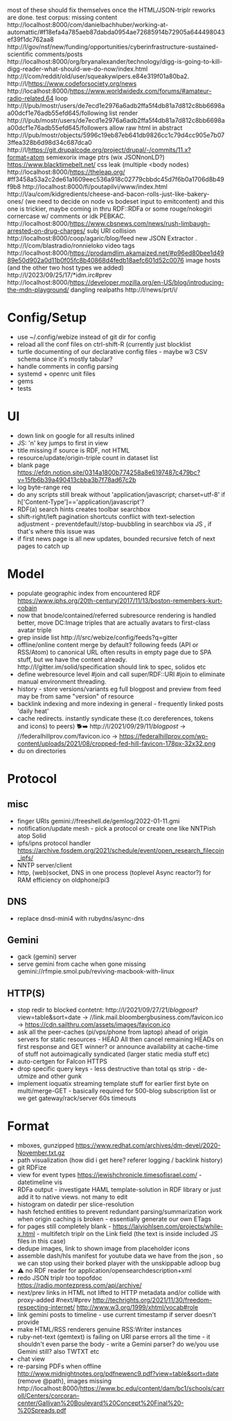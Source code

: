 most of these should fix themselves once the HTML/JSON-triplr reworks are done. test corpus:
missing content http://localhost:8000/com/danielbachhuber/working-at-automattic/#f18efa4a785aeb87dabda0954ae72685914b72905a644498043ef39f1dc762aa8 http://l/gov/nsf/new/funding/opportunities/cyberinfrastructure-sustained-scientific
comments/posts http://localhost:8000/org/bryanalexander/technology/digg-is-going-to-kill-digg-reader-what-should-we-do-now/index.html http://l/com/reddit/old/user/squeakywipers.e84e319f01a80ba2. http://l/https://www.codeforsociety.org/news http://localhost:8000/https://www.worldwidedx.com/forums/#amateur-radio-related.64
loop http://l/pub/mostr/users/de7ecd1e2976a6adb2ffa5f4db81a7d812c8bb6698aa00dcf1e76adb55efd645/following
list render http://l/pub/mostr/users/de7ecd1e2976a6adb2ffa5f4db81a7d812c8bb6698aa00dcf1e76adb55efd645/followers
allow raw html in abstract http://l/pub/mostr/objects/5996c19eb87eb641db9826cc1c79d4cc905e7b073ffea328b6d98d34c687dca0 http://l/https://git.drupalcode.org/project/drupal/-/commits/11.x?format=atom
semiexorix image ptrs (wix JSONnonLD?) https://www.blacktimebelt.net/
css leak (multiple <body nodes) http://localhost:8000/https://theleap.org/ #ff3458a53a2c2de61a1609eec536a918c02779cbbdc45d7f6b0a1706d8b49f9b8 http://localhost:8000/fi/poutapilvi/www/index.html http://l/au/com/kidgredients/cheese-and-bacon-rolls-just-like-bakery-ones/ (we need to decide on node vs bodeset input to emitcontent) and this one is trickier, maybe coming in thru RDF::RDFa or some rouge/nokogiri cornercase w/ comments or idk PEBKAC. http://localhost:8000/https://www.cbsnews.com/news/rush-limbaugh-arrested-on-drug-charges/
subj URI collision http://localhost:8000/coop/agaric/blog/feed
new JSON Extractor . http://l/com/blastradio/ronnieloko
video tags http://localhost:8000/https://prodamdlim.akamaized.net/#p96ed80bee1d4989e50d902a0d11b0f05fc8b40868d4fedb18aefc601d52c0076
image hosts  (and the other two host types we added) http://l/2023/09/25/17/*idm.irc#prev
http://localhost:8000/https://developer.mozilla.org/en-US/blog/introducing-the-mdn-playground/
dangling realpaths http://l/news/prt/i/

# Config/Setup
- use ~/.config/webize instead of git dir for config
- reload all the conf files on ctrl-shift-R (currently just blocklist
- turtle documenting of our declarative config files - maybe w3 CSV schema since it's mostly tabular?
- handle comments in config parsing
- systemd + openrc unit files
- gems
- tests

# UI
- down link on google for all results inlined
- JS: 'n' key jumps to first in view
- title missing if source is RDF, not HTML
- resource/update/origin-triple count in dataset list
- blank page https://efdn.notion.site/0314a1800b774258a8e6197487c479bc?v=15fb6b39a490413cbba3b7f78ad67c2b
- log byte-range req
- do any scripts still break without 'application/javascript; charset=utf-8' if h['Content-Type']=='application/javascript'?
- RDF(a) search hints creates toolbar searchbox
- shift-right/left pagination shortcuts conflict with text-selection adjustment - preventdefault//stop-buubbling in searchbox via JS , if that's where this issue was
- if first news page is all new updates, bounded recursive fetch of next pages to catch up

# Model
- populate geographic index from encountered RDF https://www.jphs.org/20th-century/2017/11/13/boston-remembers-kurt-cobain
- now that bnode/contained/referred subresource rendering is handled better, move DC:Image triples that are actually avatars to first-class avatar triple
- grep inside list http://l/src/webize/config/feeds?q=gitter
- offline/online content merge by default? following feeds (API or RSS/Atom) to canonical URL often results in empty page due to SPA stuff, but we have the content already. http://l/gitter.im/solid/specification should link to spec, solidos etc 
- define webresource level #join and call super/RDF::URI #join to eliminate manual environment threading.
- history -  store versions/variants eg full blogpost and preview from feed may be from same "version" of resource
- backlink indexing and more indexing in general - frequently linked posts 'daily heat'
- cache redirects. instantly syndicate these (t.co dereferences, tokens and icons) to peers) 🐕➡️  http://l/2021/09/29/11/*blogpost* →  //federalhillprov.com/favicon.ico  → https://federalhillprov.com/wp-content/uploads/2021/08/cropped-fed-hill-favicon-178px-32x32.png
- du on directories

# Protocol
## misc
- finger URIs gemini://freeshell.de/gemlog/2022-01-11.gmi
- notification/update mesh - pick a protocol or create one like NNTPish atop Solid
- ipfs/ipns protocol handler https://archive.fosdem.org/2021/schedule/event/open_research_filecoin_ipfs/
- NNTP server/client
- http, (web)socket, DNS in one process (toplevel Async reactor?) for RAM efficiency on oldphone/pi3

## DNS
- replace dnsd-mini4 with rubydns/async-dns

## Gemini
- gack (gemini) server
- serve gemini from cache when gone missing gemini://rfmpie.smol.pub/reviving-macbook-with-linux

## HTTP(S)
- stop redir to blocked contetnt: http://l/2021/09/27/21/*blogpost*?view=table&sort=date →  //link.mail.bloombergbusiness.com/favicon.ico  → https://cdn.sailthru.com/assets/images/favicon.ico
- ask all the peer-caches (pi/vps/phone from laptop) ahead of origin servers for static resources - HEAD All then cancel remaining HEADs on first response and GET winner? or announce availability at cache-time of stuff not autoimagically syndicated (larger static media stuff etc)
- auto-certgen for Falcon HTTPS
- drop specific query keys - less destructive than total qs strip - de-utmize and other gunk
- implement ioquatix streaming template stuff for earlier first byte on multi/merge-GET - basically required for 500-blog subscription list or we get gateway/rack/server 60s timeouts

# Format
- mboxes, gunzipped https://www.redhat.com/archives/dm-devel/2020-November.txt.gz
- path visualization (how did i get here? referer logging / backlink history)
- git RDFize
- view for event types https://jewishchronicle.timesofisrael.com/ - datetimeline vis
- RDFa output - investigate HAML template-solution in RDF library or just add it to native views. not many to edit
- histogram on datedir per slice-resolution
- hash fetched entities to prevent redundant parsing/summarization work when origin caching is broken - essentially generate our own ETags
- for pages still completely blank - https://laiyiohlsen.com/projects/while-x.html - multifetch triplr on the Link field (the text is inside included JS files in this case)
- dedupe images, link to shown image from placeholder icons
- assemble dash/hls manifest for youtube data we have from the json , so we can stop using their borked player with the unskippable adloop bug
- ⚠️ no RDF reader for application/opensearchdescription+xml
- redo JSON triplr too topofdoc https://radio.montezpress.com/api/archive/
- next/prev links in HTML not lifted to HTTP metadata and/or collide with proxy-added #next/#prev http://techrights.org/2021/11/30/freedom-respecting-internet/ http://www.w3.org/1999/xhtml/vocab#role
- link gemini posts to timeline - use current timestamp if server doesn't provide
- make HTML/RSS renderers genuine RSS:Writer instances
- ruby-net-text (gemtext) is failing on URI parse errors all the time - it shouldn't even parse the body - write a Gemini parser? do we/you use Gemini still? also TWTXT etc
- chat view
- re-parsing PDFs when offline http://www.midnightnotes.org/pdfnewenc9.pdf?view=table&sort=date (remove @path), images missing http://localhost:8000/https://www.bc.edu/content/dam/bc1/schools/carroll/Centers/corcoran-center/Gallivan%20Boulevard%20Concept%20Final%20-%20Spreads.pdf
